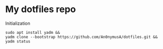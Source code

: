 # My dotfiles repo
Initialization
```
sudo apt install yadm && 
yadm clone --bootstrap https://github.com/An0nymusA/dotfiles.git &&
yadm status
```
